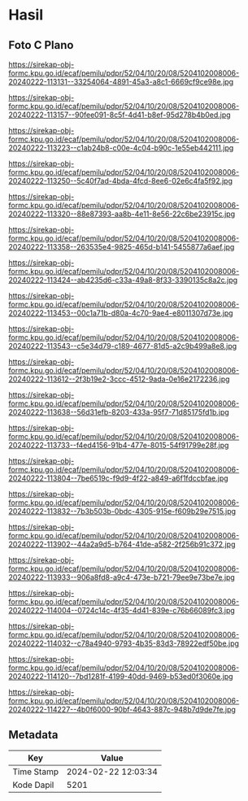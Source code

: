 # Hasil

## Foto C Plano

https://sirekap-obj-formc.kpu.go.id/ecaf/pemilu/pdpr/52/04/10/20/08/5204102008006-20240222-113131--33254064-4891-45a3-a8c1-6669cf9ce98e.jpg

https://sirekap-obj-formc.kpu.go.id/ecaf/pemilu/pdpr/52/04/10/20/08/5204102008006-20240222-113157--90fee091-8c5f-4d41-b8ef-95d278b4b0ed.jpg

https://sirekap-obj-formc.kpu.go.id/ecaf/pemilu/pdpr/52/04/10/20/08/5204102008006-20240222-113223--c1ab24b8-c00e-4c04-b90c-1e55eb442111.jpg

https://sirekap-obj-formc.kpu.go.id/ecaf/pemilu/pdpr/52/04/10/20/08/5204102008006-20240222-113250--5c40f7ad-4bda-4fcd-8ee6-02e6c4fa5f92.jpg

https://sirekap-obj-formc.kpu.go.id/ecaf/pemilu/pdpr/52/04/10/20/08/5204102008006-20240222-113320--88e87393-aa8b-4e11-8e56-22c6be23915c.jpg

https://sirekap-obj-formc.kpu.go.id/ecaf/pemilu/pdpr/52/04/10/20/08/5204102008006-20240222-113358--263535e4-9825-465d-b141-5455877a6aef.jpg

https://sirekap-obj-formc.kpu.go.id/ecaf/pemilu/pdpr/52/04/10/20/08/5204102008006-20240222-113424--ab4235d6-c33a-49a8-8f33-3390135c8a2c.jpg

https://sirekap-obj-formc.kpu.go.id/ecaf/pemilu/pdpr/52/04/10/20/08/5204102008006-20240222-113453--00c1a71b-d80a-4c70-9ae4-e8011307d73e.jpg

https://sirekap-obj-formc.kpu.go.id/ecaf/pemilu/pdpr/52/04/10/20/08/5204102008006-20240222-113543--c5e34d79-c189-4677-81d5-a2c9b499a8e8.jpg

https://sirekap-obj-formc.kpu.go.id/ecaf/pemilu/pdpr/52/04/10/20/08/5204102008006-20240222-113612--2f3b19e2-3ccc-4512-9ada-0e16e2172236.jpg

https://sirekap-obj-formc.kpu.go.id/ecaf/pemilu/pdpr/52/04/10/20/08/5204102008006-20240222-113638--56d31efb-8203-433a-95f7-71d85175fd1b.jpg

https://sirekap-obj-formc.kpu.go.id/ecaf/pemilu/pdpr/52/04/10/20/08/5204102008006-20240222-113733--f4ed4156-91b4-477e-8015-54f91799e28f.jpg

https://sirekap-obj-formc.kpu.go.id/ecaf/pemilu/pdpr/52/04/10/20/08/5204102008006-20240222-113804--7be6519c-f9d9-4f22-a849-a6f1fdccbfae.jpg

https://sirekap-obj-formc.kpu.go.id/ecaf/pemilu/pdpr/52/04/10/20/08/5204102008006-20240222-113832--7b3b503b-0bdc-4305-915e-f609b29e7515.jpg

https://sirekap-obj-formc.kpu.go.id/ecaf/pemilu/pdpr/52/04/10/20/08/5204102008006-20240222-113902--44a2a9d5-b764-41de-a582-2f256b91c372.jpg

https://sirekap-obj-formc.kpu.go.id/ecaf/pemilu/pdpr/52/04/10/20/08/5204102008006-20240222-113933--906a8fd8-a9c4-473e-b721-79ee9e73be7e.jpg

https://sirekap-obj-formc.kpu.go.id/ecaf/pemilu/pdpr/52/04/10/20/08/5204102008006-20240222-114004--0724c14c-4f35-4d41-839e-c76b66089fc3.jpg

https://sirekap-obj-formc.kpu.go.id/ecaf/pemilu/pdpr/52/04/10/20/08/5204102008006-20240222-114032--c78a4940-9793-4b35-83d3-78922edf50be.jpg

https://sirekap-obj-formc.kpu.go.id/ecaf/pemilu/pdpr/52/04/10/20/08/5204102008006-20240222-114120--7bd1281f-4199-40dd-9469-b53ed0f3060e.jpg

https://sirekap-obj-formc.kpu.go.id/ecaf/pemilu/pdpr/52/04/10/20/08/5204102008006-20240222-114227--4b0f6000-90bf-4643-887c-948b7d9de7fe.jpg


## Metadata

| Key        | Value               |
| ---------- | ------------------- |
| Time Stamp | 2024-02-22 12:03:34 |
| Kode Dapil | 5201                |



